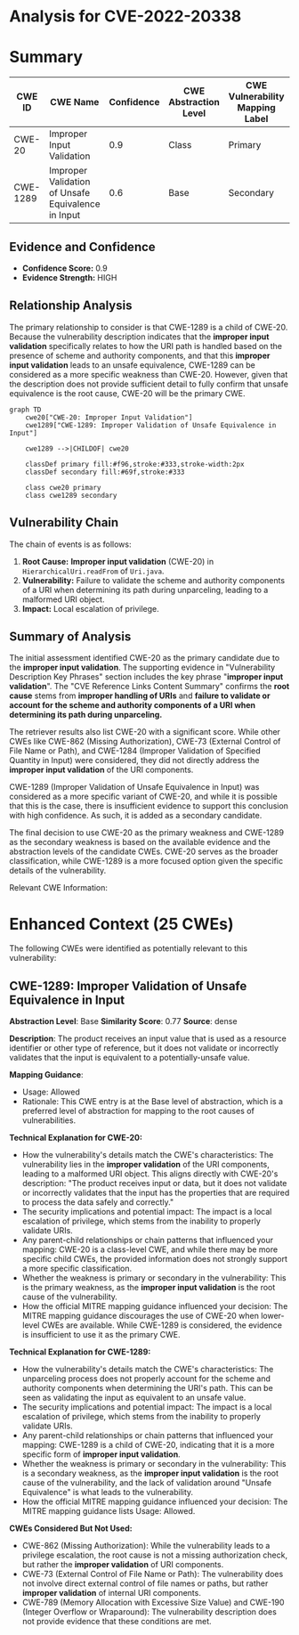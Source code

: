 # Analysis for CVE-2022-20338

# Summary
| CWE ID | CWE Name | Confidence | CWE Abstraction Level | CWE Vulnerability Mapping Label | CWE-Vulnerability Mapping Notes |
|---|---|---|---|---|---|
| CWE-20 | Improper Input Validation | 0.9 | Class | Primary | Allowed-with-Review |
| CWE-1289 | Improper Validation of Unsafe Equivalence in Input | 0.6 | Base | Secondary | Allowed |

## Evidence and Confidence

*   **Confidence Score:** 0.9
*   **Evidence Strength:** HIGH

## Relationship Analysis
The primary relationship to consider is that CWE-1289 is a child of CWE-20. Because the vulnerability description indicates that the **improper input validation** specifically relates to how the URI path is handled based on the presence of scheme and authority components, and that this **improper input validation** leads to an unsafe equivalence, CWE-1289 can be considered as a more specific weakness than CWE-20. However, given that the description does not provide sufficient detail to fully confirm that unsafe equivalence is the root cause, CWE-20 will be the primary CWE.

```mermaid
graph TD
    cwe20["CWE-20: Improper Input Validation"]
    cwe1289["CWE-1289: Improper Validation of Unsafe Equivalence in Input"]

    cwe1289 -->|CHILDOF| cwe20
    
    classDef primary fill:#f96,stroke:#333,stroke-width:2px
    classDef secondary fill:#69f,stroke:#333
    
    class cwe20 primary
    class cwe1289 secondary
```

## Vulnerability Chain
The chain of events is as follows:
1.  **Root Cause:** **Improper input validation** (CWE-20) in `HierarchicalUri.readFrom` of `Uri.java`.
2.  **Vulnerability:** Failure to validate the scheme and authority components of a URI when determining its path during unparceling, leading to a malformed URI object.
3.  **Impact:** Local escalation of privilege.

## Summary of Analysis
The initial assessment identified CWE-20 as the primary candidate due to the **improper input validation**. The supporting evidence in "Vulnerability Description Key Phrases" section includes the key phrase "**improper input validation**". The "CVE Reference Links Content Summary" confirms the **root cause** stems from **improper handling of URIs** and **failure to validate or account for the scheme and authority components of a URI when determining its path during unparceling.**

The retriever results also list CWE-20 with a significant score. While other CWEs like CWE-862 (Missing Authorization), CWE-73 (External Control of File Name or Path), and CWE-1284 (Improper Validation of Specified Quantity in Input) were considered, they did not directly address the **improper input validation** of the URI components.

CWE-1289 (Improper Validation of Unsafe Equivalence in Input) was considered as a more specific variant of CWE-20, and while it is possible that this is the case, there is insufficient evidence to support this conclusion with high confidence. As such, it is added as a secondary candidate.

The final decision to use CWE-20 as the primary weakness and CWE-1289 as the secondary weakness is based on the available evidence and the abstraction levels of the candidate CWEs. CWE-20 serves as the broader classification, while CWE-1289 is a more focused option given the specific details of the vulnerability.

Relevant CWE Information:

# Enhanced Context (25 CWEs)
The following CWEs were identified as potentially relevant to this vulnerability:

## CWE-1289: Improper Validation of Unsafe Equivalence in Input
**Abstraction Level**: Base
**Similarity Score**: 0.77
**Source**: dense

**Description**:
The product receives an input value that is used as a resource identifier or other type of reference, but it does not validate or incorrectly validates that the input is equivalent to a potentially-unsafe value.

**Mapping Guidance**:
- Usage: Allowed
- Rationale: This CWE entry is at the Base level of abstraction, which is a preferred level of abstraction for mapping to the root causes of vulnerabilities.

**Technical Explanation for CWE-20:**

*   How the vulnerability's details match the CWE's characteristics: The vulnerability lies in the **improper validation** of the URI components, leading to a malformed URI object. This aligns directly with CWE-20's description: "The product receives input or data, but it does not validate or incorrectly validates that the input has the properties that are required to process the data safely and correctly."
*   The security implications and potential impact: The impact is a local escalation of privilege, which stems from the inability to properly validate URIs.
*   Any parent-child relationships or chain patterns that influenced your mapping: CWE-20 is a class-level CWE, and while there may be more specific child CWEs, the provided information does not strongly support a more specific classification.
*   Whether the weakness is primary or secondary in the vulnerability: This is the primary weakness, as the **improper input validation** is the root cause of the vulnerability.
*   How the official MITRE mapping guidance influenced your decision: The MITRE mapping guidance discourages the use of CWE-20 when lower-level CWEs are available. While CWE-1289 is considered, the evidence is insufficient to use it as the primary CWE.

**Technical Explanation for CWE-1289:**

*   How the vulnerability's details match the CWE's characteristics: The unparceling process does not properly account for the scheme and authority components when determining the URI's path. This can be seen as validating the input as equivalent to an unsafe value.
*   The security implications and potential impact: The impact is a local escalation of privilege, which stems from the inability to properly validate URIs.
*   Any parent-child relationships or chain patterns that influenced your mapping: CWE-1289 is a child of CWE-20, indicating that it is a more specific form of **improper input validation**.
*   Whether the weakness is primary or secondary in the vulnerability: This is a secondary weakness, as the **improper input validation** is the root cause of the vulnerability, and the lack of validation around "Unsafe Equivalence" is what leads to the vulnerability.
*   How the official MITRE mapping guidance influenced your decision: The MITRE mapping guidance lists Usage: Allowed.

**CWEs Considered But Not Used:**

*   CWE-862 (Missing Authorization): While the vulnerability leads to a privilege escalation, the root cause is not a missing authorization check, but rather the **improper validation** of URI components.
*   CWE-73 (External Control of File Name or Path): The vulnerability does not involve direct external control of file names or paths, but rather **improper validation** of internal URI components.
*   CWE-789 (Memory Allocation with Excessive Size Value) and CWE-190 (Integer Overflow or Wraparound): The vulnerability description does not provide evidence that these conditions are met.